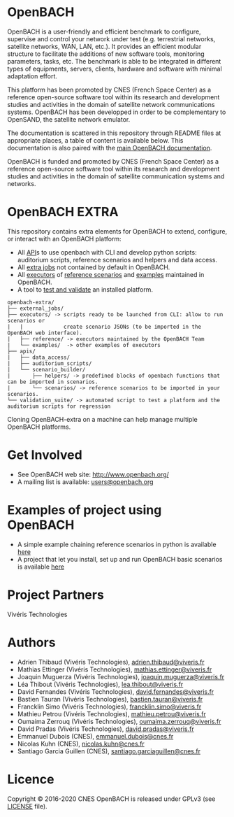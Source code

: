OpenBACH
========

OpenBACH is a user-friendly and efficient benchmark to configure, supervise and
control your network under test (e.g. terrestrial networks, satellite networks,
WAN, LAN, etc.). It provides an efficient modular structure to facilitate the
additions of new software tools, monitoring parameters, tasks, etc. The
benchmark is able to be integrated in different types of equipments, servers,
clients, hardware and software with minimal adaptation effort.

This platform has been promoted by CNES (French Space Center) as a reference
open-source software tool within its research and development studies and
activities in the domain of satellite network communications systems. OpenBACH
has been developped in order to be complementary to OpenSAND, the satellite
network emulator.

The documentation is scattered in this repository through README files at
appropriate places, a table of content is available below. This documentation
is also paired with the [main OpenBACH documentation][1].

OpenBACH is funded and promoted by CNES (French Space Center) as a reference
open-source software tool within its research and development studies and
activities in the domain of satellite communication systems and networks.

OpenBACH EXTRA
==============

This repository contains extra elements for OpenBACH to extend, configure, or
interact with an OpenBACH platform:

 * All [API](api/README.md)s to use openbach with CLI and develop python scripts:
   auditorium scripts, reference scenarios and helpers and data access.
 * All [extra jobs](external_jobs/README.md) not contained by default in OpenBACH.
 * All [executors](executors/README.md) of [reference scenarios](executors/references/README.md)
   and [examples](executors/examples/README.md) maintained in OpenBACH.
 * A tool to [test and validate](validation_suite/README.md) an installed platform.

```
openbach-extra/
├── external_jobs/ 
├── executors/ -> scripts ready to be launched from CLI: allow to run scenarios or
|   |             create scenario JSONs (to be imported in the OpenBACH web interface).
|   ├── reference/ -> executors maintained by the OpenBACH Team
|   └── examples/  -> other examples of executors
├── apis/
|   ├── data_access/
|   ├── auditorium_scripts/
|   └── scenario_builder/
|       ├── helpers/ -> predefined blocks of openbach functions that can be imported in scenarios.
|       └── scenarios/ -> reference scenarios to be imported in your scenarios.
└── validation_suite/ -> automated script to test a platform and the auditorium scripts for regression
```

Cloning OpenBACH-extra on a machine can help manage multiple OpenBACH platforms. 

Get Involved
============

  * See OpenBACH web site: http://www.openbach.org/
  * A mailing list is available: users@openbach.org

Examples of project using OpenBACH
==================================

  * A simple example chaining reference scenarios in python is available [here][2]
  * A project that let you install, set up and run OpenBACH basic scenarios is available [here][3]

Project Partners
================

Vivéris Technologies

Authors
=======

  *  Adrien Thibaud      (Vivéris Technologies),      adrien.thibaud@viveris.fr
  *  Mathias Ettinger    (Vivéris Technologies),      mathias.ettinger@viveris.fr
  *  Joaquin Muguerza    (Vivéris Technologies),      joaquin.muguerza@viveris.fr
  *  Léa Thibout         (Vivéris Technologies),      lea.thibout@viveris.fr
  *  David Fernandes     (Vivéris Technologies),      david.fernandes@viveris.fr
  *  Bastien Tauran      (Vivéris Technologies),      bastien.tauran@viveris.fr
  *  Francklin Simo      (Vivéris Technologies),      francklin.simo@viveris.fr
  *  Mathieu Petrou      (Vivéris Technologies),      mathieu.petrou@viveris.fr
  *  Oumaima Zerrouq     (Vivéris Technologies),      oumaima.zerrouq@viveris.fr
  *  David Pradas        (Vivéris Technologies),      david.pradas@viveris.fr
  *  Emmanuel Dubois     (CNES),                      emmanuel.dubois@cnes.fr
  *  Nicolas Kuhn        (CNES),                      nicolas.kuhn@cnes.fr
  *  Santiago Garcia Guillen (CNES),                  santiago.garciaguillen@cnes.fr

Licence
=======

Copyright © 2016-2020 CNES
OpenBACH is released under GPLv3 (see [LICENSE](LICENSE.md) file).


[1]: https://forge.net4sat.org/openbach/openbach
[2]: https://forge.net4sat.org/openbach/openbach-extra/tree/master/executors/examples
[3]: https://forge.net4sat.org/kuhnn/openbach-example-simple
